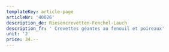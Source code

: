 ```yaml
---
templateKey: article-page
articleNr: '40026'
description_de: Riesencrevetten-Fenchel-Lauch
description_fr: ' Crevettes géantes au fenouil et poireaux'
unit: '2'
price: 34.--
---
```


